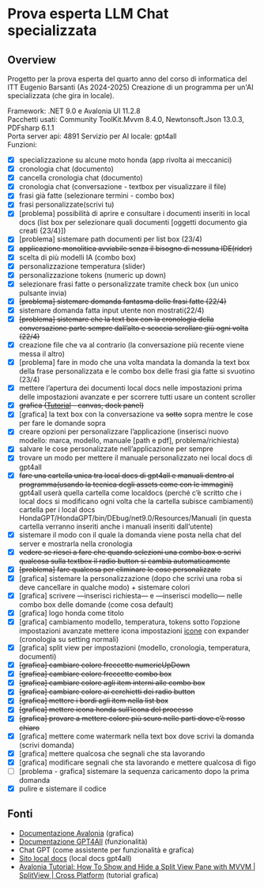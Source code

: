 # Prova esperta LLM Chat specializzata

## Overview
Progetto per la prova esperta del quarto anno del corso di informatica del ITT Eugenio Barsanti (As 2024-2025)
Creazione di un programma per un'AI specializzata (che gira in locale).

Framework: .NET 9.0 e Avalonia UI 11.2.8  
Pacchetti usati: Community ToolKit.Mvvm 8.4.0, Newtonsoft.Json 13.0.3, PDFsharp 6.1.1  
Porta server api: 4891
Servizio per AI locale: gpt4all  
Funzioni:

- [x] specializzazione su alcune moto honda (app rivolta ai meccanici)  
- [x] cronologia chat (documento)  
- [x] cancella cronologia chat (documento)  
- [x] cronologia chat (conversazione \- textbox per visualizzare il file)  
- [x] frasi già fatte (selezionare termini \- combo box)  
- [x] frasi personalizzate(scrivi tu)  
- [x] \[problema\] possibilità di aprire e consultare i documenti inseriti in local docs (list box per selezionare quali documenti \[oggetti documento gia creati {23/4}\])  
- [x] \[problema\] sistemare path documenti per list box (23/4)  
- [x] ~~applicazione monolitica avviabile senza il bisogno di nessuna IDE(rider)~~  
- [x] scelta di più modelli IA (combo box)  
- [x] personalizzazione temperatura (slider)  
- [x] personalizzazione tokens (numeric up down)  
- [x] selezionare frasi fatte o personalizzate tramite check box (un unico pulsante invia)  
- [x] ~~\[problema\] sistemare domanda fantasma delle frasi fatte (22/4)~~  
- [x] sistemare domanda fatta input utente non mostrati(22/4)  
- [x] ~~\[problema\] sistemare che la text box con la cronologia della conversazione parte sempre dall’alto e scoccia scrollare giù ogni volta (22/4)~~  
- [x] creazione file che va al contrario (la conversazione più recente viene messa il altro)  
- [x] \[problema\] fare in modo che una volta mandata la domanda la text box della frase personalizzata e le combo box delle frasi gia fatte si svuotino (23/4)  
- [x] mettere l’apertura dei documenti local docs nelle impostazioni prima delle impostazioni avanzate e per scorrere tutti usare un content scroller  
- [x] ~~grafica ([Tutorial](https://www.youtube.com/@AngelSix/videos) \- canvas, dock panel)~~  
- [x] \[grafica\] la text box con la conversazione va ~~sotto~~ sopra mentre le cose per fare le domande sopra  
- [x] creare opzioni per personalizzare l’applicazione (inserisci nuovo modello: marca, modello, manuale \[path e pdf\], problema/richiesta)  
- [x] salvare le cose personalizzate nell’applicazione per sempre  
- [x] trovare un modo per mettere il manuale personalizzato nei local docs di gpt4all  
- [x] ~~fare una cartella unica tra local docs di gpt4all e manuali dentro al programma(usando la tecnica degli assets come con le immagini)~~ gpt4all userà quella cartella come localdocs (perché c’è scritto che i local docs si modificano ogni volta che la cartella subisce cambiamenti) cartella per i local docs HondaGPT/HondaGPT/bin/DEbug/net9.0/Resources/Manuali (in questa cartella verranno inseriti anche i manuali inseriti dall’utente)  
- [x] sistemare il modo con il quale la domanda viene posta nella chat del server e mostrarla nella cronologia  
- [x] ~~vedere se riesci a fare che quando selezioni una combo box o scrivi qualcosa sulla textbox il radio button si cambia automaticamente~~  
- [x] ~~\[problema\] fare qualcosa per eliminare le cose personalizzate~~  
- [x] \[grafica\] sistemare la personalizzazione (dopo che scrivi una roba si deve cancellare in qualche modo) \+ sistemare colori  
- [x] \[grafica\] scrivere —inserisci richiesta— e —inserisci modello— nelle combo box delle domande (come cosa default)  
- [x] \[grafica\] logo honda come titolo  
- [x] \[grafica\] cambiamento modello, temperatura, tokens sotto l’opzione impostazioni avanzate mettere icona impostazioni [icone](https://avaloniaui.github.io/icons.html) con expander (cronologia su setting normali)  
- [x] \[grafica\] split view per impostazioni (modello, cronologia, temperatura, documenti)  
- [x] ~~\[grafica\] cambiare colore freccette numericUpDown~~  
- [x] ~~\[grafica\] cambiare colore freccette combo box~~  
- [x] ~~\[grafica\] cambiare colore agli item interni alle combo box~~  
- [x] ~~\[grafica\] cambiare colore ai cerchietti dei radio button~~  
- [x] ~~\[grafica\] mettere i bordi agli item nella list box~~  
- [x] ~~\[grafica\] mettere icona honda sull’icona del processo~~  
- [x] ~~\[grafica\] provare a mettere colore più scuro nelle parti dove c’è rosso chiaro~~  
- [x] \[grafica\] mettere come watermark nella text box dove scrivi la domanda (scrivi domanda)  
- [x] \[grafica\] mettere qualcosa che segnali che sta lavorando  
- [x] \[grafica\] modificare segnali che sta lavorando e mettere qualcosa di figo  
- [ ] \[problema \- grafica\] sistemare la sequenza caricamento dopo la prima domanda  
- [x] pulire e sistemare il codice
## Fonti

* [Documentazione Avalonia](https://docs.avaloniaui.net/) (grafica)  
* [Documentazione GPT4All](https://docs.gpt4all.io/) (funzionalità)  
* Chat GPT (come assistente per funzionalità e grafica)  
* [Sito local docs](https://www.manualeduso.it/motore/honda?category=auto-barche-moto) (local docs gpt4all)  
* [Avalonia Tutorial: How To Show and Hide a Split View Pane with MVVM | SplitView | Cross Platform](https://youtu.be/oBpCrMsrx-0) (tutorial grafica)

